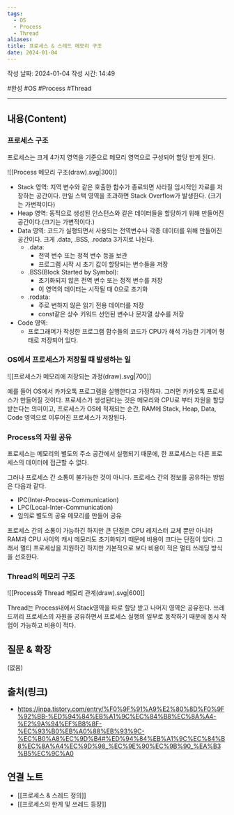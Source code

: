 ```yaml
---
tags:
  - OS
  - Process
  - Thread
aliases: 
title: 프로세스 & 스레드 메모리 구조
date: 2024-01-04
---
```

작성 날짜: 2024-01-04
작성 시간: 14:49

#완성 #OS #Process #Thread 

----
## 내용(Content)
### 프로세스 구조
프로세스는 크게 4가지 영역을 기준으로 메모리 영역으로 구성되어 할당 받게 된다.

![[Process 메모리 구조(draw).svg|300]]

- Stack 영역: 지역 변수와 같은 호출한 함수가 종료되면 사라질 임시적인 자료를 저장하는 공간이다. 만일 스택 영역을 초과하면 Stack Overflow가 발생한다. (크기는 가변적이다)
- Heap 영역: 동적으로 생성된 인스턴스와 같은 데이터들을 할당하기 위해 만들어진 공간이다.(크기는 가변적이다.)
- Data 영역: 코드가 실행되면서 사용되는 전역변수나 각종 데이터를 위해 만들어진 공간이다. 크게 .data, .BSS, .rodata 3가지로 나뉜다.
	- .data:
		- 전역 변수 또는 정적 변수 등을 보관
		- 프로그램 시작 시 초기 값이 할당되는 변수들을 저장
	- .BSS(Block Started by Symbol):
		- 초기화되지 않은 전역 변수 또는 정적 변수를 저장
		- 이 영역의 데이터는 시작될 때 0으로 초기화
	- .rodata:
		- 주로 변하지 않은 읽기 전용 데이터를 저장
		- const같은 상수 키워드 선언된 변수나 문자열 상수를 저장
- Code 영역: 
	- 프로그래머가 작성한 프로그램 함수들의 코드가 CPU가 해석 가능한 기계어 형태로 저장되어 있다.

### OS에서 프로세스가 저장될 때 발생하는 일
![[프로세스가 메모리에 저장되는 과정(draw).svg|700]]

예를 들어 OS에서 카카오톡 프로그램을 실행한다고 가정하자. 그러면 카카오톡 프로세스가 만들어질 것이다. 프로세스가 생성된다는 것은 메모리와 CPU로 부터 자원을 할당 받는다는 의미이고, 프로세스가 OS에 적재되는 순간, RAM에 Stack, Heap, Data, Code 영역으로 이루어진 프로세스가 저장된다.

### Process의 자원 공유
프로세스는 메모리의 별도의 주소 공간에서 실행되기 때문에, 한 프로세스는 다른 프로세스의 데이터에 접근할 수 없다. 

그러나 프로세스 간 소통이 불가능한 것이 아니다. 프로세스 간의 정보를 공유하는 방법은 다음과 같다.

- IPC(Inter-Process-Communication)
- LPC(Local-Inter-Communication)
- 임의로 별도의 공유 메모리를 만들어 공유

프로세스 간의 소통이 가능하긴 하지만 큰 단점은 CPU 레지스터 교체 뿐만 아니라 RAM과 CPU 사이의 캐시 메모리도 초기화되기 때문에 비용이 크다는 단점이 있다. 그래서 멀티 프로세싱을 지원하긴 하지만 기본적으로 보다 비용이 적은 멀티 쓰레딩 방식을 선호한다.


### Thread의 메모리 구조
![[Process와 Thread 메모리 관계(draw).svg|600]]

Thread는 Process내에서 Stack영역을 따로 할당 받고 나머지 영역은 공유한다. 쓰레드끼리 프로세스의 자원을 공유하면서 프로세스 실행의 일부로 동작하기 때문에 동시 작업이 가능하고 비용이 적다.
## 질문 & 확장

(없음)

## 출처(링크)
- https://inpa.tistory.com/entry/%F0%9F%91%A9%E2%80%8D%F0%9F%92%BB-%ED%94%84%EB%A1%9C%EC%84%B8%EC%8A%A4-%E2%9A%94%EF%B8%8F-%EC%93%B0%EB%A0%88%EB%93%9C-%EC%B0%A8%EC%9D%B4#%ED%94%84%EB%A1%9C%EC%84%B8%EC%8A%A4%EC%9D%98_%EC%9E%90%EC%9B%90_%EA%B3%B5%EC%9C%A0

## 연결 노트
- [[프로세스 & 스레드 정의]]
- [[프로세스의 한계 및 쓰레드 등장]]








